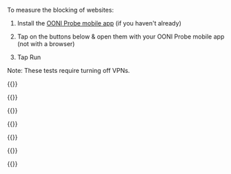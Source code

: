 To measure the blocking of websites:

1. Install the [OONI Probe mobile app](https://ooni.io/install/) (if you haven't already)

2. Tap on the buttons below & open them with your OONI Probe mobile app (not with a browser)

3. Tap Run

Note: These tests require turning off VPNs.

{{<oonibtn href="https://run.ooni.io/nettest?ta=%7B%22urls%22%3A+%5B%22https%3A%2F%2Fwww.skype.com%2F%22%2C+%22https%3A%2F%2Fwww.linkedin.com%2F%22%2C+%22https%3A%2F%2Ftwitter.com%2F%22%2C+%22https%3A%2F%2Fweb.whatsapp.com%2F%22%2C+%22https%3A%2F%2Fwww.facebook.com%2F%22%2C+%22https%3A%2F%2Fhangouts.google.com%2F%22%2C+%22https%3A%2F%2Fwww.snapchat.com%2F%22%2C+%22https%3A%2F%2Fwww.instagram.com%2F%22%2C+%22https%3A%2F%2Fwww.truecaller.com%2F%22%2C+%22https%3A%2F%2Fwww.viber.com%2F%22%2C+%22https%3A%2F%2Fline.me%2F%22%2C+%22https%3A%2F%2Fwww.tumblr.com%2F%22%2C+%22https%3A%2F%2Fwww.youtube.com%2F%22%5D%7D&tn=web_connectivity&mv=1.2.0" text="Test Social Media (13 urls)" >}}

{{<oonibtn href="https://run.ooni.io/nettest?ta=%7B%22urls%22%3A+%5B%22https%3A%2F%2Fwww.torproject.org%2F%22%2C+%22https%3A%2F%2Fpsiphon.ca%2F%22%2C+%22https%3A%2F%2Fgetlantern.org%2F%22%2C+%22https%3A%2F%2Fwww.tunnelbear.com%2F%22%2C+%22https%3A%2F%2Fwww.getoutline.org%2F%22%2C+%22http%3A%2F%2Fstealthchat.com%2F%22%2C+%22https%3A%2F%2Fwww.hotspotshield.com%2F%22%2C+%22https%3A%2F%2Fnordvpn.com%2F%22%2C+%22https%3A%2F%2Fwww.expressvpn.com%2F%22%2C+%22https%3A%2F%2Fwww.ipvanish.com%2F%22%2C+%22https%3A%2F%2Fwww.cyberghostvpn.com%2F%22%5D%7D&tn=web_connectivity&mv=1.2.0" text="Test VPNs (11 urls)" >}}

{{<oonibtn href="https://run.ooni.io/nettest?ta=%7B%22urls%22%3A+%5B%22http%3A%2F%2Fwww.seneweb.com%2F%22%2C+%22https%3A%2F%2Fsenego.com%2F%22%2C+%22https%3A%2F%2Fwww.leral.net%2F%22%2C+%22https%3A%2F%2Fwww.dakaractu.com%2F%22%2C+%22https%3A%2F%2Fwww.senenews.com%2F%22%2C+%22http%3A%2F%2Fxalimasn.com%2F%22%2C+%22https%3A%2F%2Fwww.xibar.net%2F%22%2C+%22http%3A%2F%2Fwww.rewmi.com%2F%22%2C+%22https%3A%2F%2Fwww.pressafrik.com%2F%22%2C+%22https%3A%2F%2Fwww.ndarinfo.com%2F%22%2C+%22http%3A%2F%2Fwww.planete-senegal.com%2F%22%2C+%22http%3A%2F%2Fwww.walf-groupe.com%2F%22%2C+%22https%3A%2F%2Fwww.senxibar.com%2F%22%2C+%22http%3A%2F%2Fwww.ledakarois.net%2F%22%2C+%22http%3A%2F%2Flesoleil.sn%2F%22%2C+%22https%3A%2F%2Fwww.setal.net%2F%22%2C+%22https%3A%2F%2Fwww.lequotidien.sn%2F%22%2C+%22http%3A%2F%2Fwww.sudonline.sn%2F%22%2C+%22https%3A%2F%2Fwww.koldanews.com%2F%22%2C+%22http%3A%2F%2Fwww.rts.sn%2F%22%2C+%22http%3A%2F%2Fwww.lasenegalaise.com%2F%22%2C+%22http%3A%2F%2Fsudfmsenradio.com%2F%22%2C+%22https%3A%2F%2Fwww.asfiyahi.org%2F%22%2C+%22https%3A%2F%2Fwww.au-senegal.com%2F%3Flang%3Dfr%22%2C+%22https%3A%2F%2Fwww.marodi.tv%2F%22%2C+%22http%3A%2F%2Fwww.dakarmatin.com%2F%22%2C+%22http%3A%2F%2Fnouvelhorizon.sn%2F%22%2C+%22http%3A%2F%2Fwww.nouvelhorizon-senegal.com%2F%22%2C+%22https%3A%2F%2Fallafrica.com%2Fsenegal%2F%22%2C+%22http%3A%2F%2Fwww.adakar.com%2F%22%2C+%22https%3A%2F%2Fwww.arenebi.com%2F%22%2C+%22http%3A%2F%2Fwww.devoircitoyen.fr%2F%22%2C+%22http%3A%2F%2Fhomeviewsenegal.com%2F%22%2C+%22https%3A%2F%2Fwww.igfm.sn%2F%22%2C+%22http%3A%2F%2Fwww.leuksenegal.com%2F%22%2C+%22http%3A%2F%2Fwww.sen24heures.com%2F%22%2C+%22http%3A%2F%2Fwww.seneplus.com%2F%22%2C+%22https%3A%2F%2Fnews.sen360.sn%2F%22%2C+%22http%3A%2F%2Fwww.aps.sn%2F%22%2C+%22http%3A%2F%2Fwww.enqueteplus.com%2F%22%2C+%22http%3A%2F%2Fwww.nouvelobs.com%2Ftag%2Fsenegal%22%2C+%22http%3A%2F%2Fwww.excaf.com%2Ftv.php%3Fidtv%3D1%22%2C+%22https%3A%2F%2F2stv.net%2F%22%2C+%22http%3A%2F%2Fwww.panapress.com%2F%22%2C+%22https%3A%2F%2Frsf.org%2Fen%2Fsenegal%22%2C+%22https%3A%2F%2Fwww.hrw.org%2Fafrica%2Fsenegal%22%2C+%22https%3A%2F%2Fwww.amnesty.org%2Fen%2Fcountries%2Fafrica%2Fsenegal%2F%22%2C+%22https%3A%2F%2Fwww.asutic.org%2F%22%2C+%22https%3A%2F%2Fwww.tostan.org%2Fprograms%2Fwhere-we-work%2Fsenegal%2F%22%2C+%22https%3A%2F%2Fwww.senegel.org%2F%22%2C+%22http%3A%2F%2Fwww.socialnetlink.org%2F%22%2C+%22https%3A%2F%2Fsenegad.wordpress.com%2F%22%2C+%22https%3A%2F%2Fwww.transparency.org%2Fcountry%2FSEN%22%2C+%22http%3A%2F%2Fp-a-i-sn.tripod.com%2F%22%2C+%22http%3A%2F%2Fwww.apr.sn%2F%22%2C+%22https%3A%2F%2Ffreedomhouse.org%2Freport%2Ffreedom-world%2F2018%2Fsenegal%22%2C+%22https%3A%2F%2Fwww.createaction.org%2F%22%2C+%22https%3A%2F%2Fwww.unenvironment.org%2Fexplore-topics%2Fgreen-economy%2Fwhat-we-do%2Fadvisory-services%2Fafrica-green-economy-project%2Fsenegal%22%2C+%22https%3A%2F%2Fwww.greenpeace.org%2Fafrica%2Ffr%2Ftag%2Fsenegal%2F%22%2C+%22http%3A%2F%2Flesgourmandisesdekarelle.com%2F%22%2C+%22http%3A%2F%2Fwww.makaila.fr%2F%22%2C+%22https%3A%2F%2Funfcs.org%2F%22%2C+%22https%3A%2F%2Fsenegaldaily.wordpress.com%2F%22%2C+%22https%3A%2F%2Fgams.be%2F%22%2C+%22https%3A%2F%2Fwww.thegirlgeneration.org%2Fregions%2Fsenegal%22%2C+%22https%3A%2F%2Forchidproject.org%2Fcountry%2Fsenegal%2F%22%2C+%22https%3A%2F%2Fplan-international.org%2Fsenegal%22%2C+%22https%3A%2F%2Fwww.alima-ngo.org%2Ffr%2F%22%2C+%22https%3A%2F%2Fwww.intrahealth.org%2Fcountries%2Fsenegal%22%2C+%22http%3A%2F%2Fwww.safeabortionwomensright.org%2Fcategory%2Fregion%2Fafrica%2Fsenegal%2F%22%2C+%22http%3A%2F%2Fwww.unaids.org%2Fen%2Fregionscountries%2Fcountries%2Fsenegal%22%2C+%22http%3A%2F%2Fendatiersmonde.org%2Finstit%2F%22%2C+%22http%3A%2F%2Finterculturaldimensions.org%2FHome.html%22%2C+%22http%3A%2F%2Fprometra.org%2F%22%2C+%22http%3A%2F%2Fbaabamaal.com%2F%22%2C+%22https%3A%2F%2Fwww.warime.com%2Fcallmoney%2Fchecking.zul%22%2C+%22https%3A%2F%2Fwww.jumia.sn%2F%22%2C+%22http%3A%2F%2Fwww.seneporno.com%2F%22%2C+%22https%3A%2F%2Fwww.commentcamarche.net%2F%22%2C+%22https%3A%2F%2Fwww.01net.com%2F%22%2C+%22https%3A%2F%2Fwww.canalplus-afrique.com%2F%22%2C+%22http%3A%2F%2Fwww.playvod-sn.com%2F%22%2C+%22http%3A%2F%2Fwww.wadr.org%2F%22%2C+%22http%3A%2F%2Ftekkisenegal.org%2F%22%2C+%22https%3A%2F%2Fwww.pasteflespatriotes.com%2F%22%2C+%22http%3A%2F%2Fmadicke2019.com%2F%22%2C+%22http%3A%2F%2Fissapresident.com%2F%22%2C+%22http%3A%2F%2Fidrissa-seck.com%2F%22%2C+%22https%3A%2F%2Frepubliquedesvaleurs.com%2F%22%2C+%22http%3A%2F%2Fact-senegal.com%2F%22%2C+%22https%3A%2F%2Fabdoul2019.org%2F%22%2C+%22http%3A%2F%2Fmacky-2019.com%2F%22%2C+%22http%3A%2F%2Fwww.grandparti.com%2F%22%2C+%22http%3A%2F%2Fpur2019.org%2F%22%2C+%22http%3A%2F%2Fwww.senegalboubess.sn%2F%22%2C+%22http%3A%2F%2Fwww.gueumsabopp.com%2F%22%2C+%22https%3A%2F%2Fcaravablogspot.blogspot.com%2F%22%2C+%22http%3A%2F%2Fapr.sn%2F%22%2C+%22https%3A%2F%2Fwww.guirassy.com%2F%22%2C+%22https%3A%2F%2Fs-u-d.com%2F%22%2C+%22http%3A%2F%2Fparti-rewmi.com%2F%22%2C+%22https%3A%2F%2Fwww.jengusenegal.com%2F%22%2C+%22https%3A%2F%2Fhadjibou2019.com%2F%22%2C+%22https%3A%2F%2Fpresident2019.com%2F%22%2C+%22http%3A%2F%2Fdakartimesnews.com%2F%22%2C+%22https%3A%2F%2Fsunubuzzsn.com%2F%22%2C+%22https%3A%2F%2Fwww.metrodakar.net%2F%22%2C+%22https%3A%2F%2Flimametti.com%2F%22%2C+%22https%3A%2F%2Fsunuelection.com%2F%22%2C+%22https%3A%2F%2Fthieydakar.net%2F%22%2C+%22https%3A%2F%2Fsanslimitesn.com%2F%22%2C+%22https%3A%2F%2Fgalsen221.com%2F%22%2C+%22https%3A%2F%2Femedia.sn%2F%22%2C+%22https%3A%2F%2Fsenegal-news.net%2F%22%2C+%22http%3A%2F%2Fleparcellois.com%2F%22%2C+%22https%3A%2F%2Fwww.senorama.com%2F%22%2C+%22https%3A%2F%2Fwww.vipeoples.net%2F%22%2C+%22https%3A%2F%2Fwww.sunuafrik.com%2F%22%2C+%22http%3A%2F%2Fsn2019.org%2F%22%2C+%22http%3A%2F%2Ftoutinfo.net%2F%22%2C+%22http%3A%2F%2Fletemoin.sn%2F%22%2C+%22http%3A%2F%2Finfosansfrontieres.com%2F%22%2C+%22https%3A%2F%2Fsenexalaat.com%2F%22%2C+%22https%3A%2F%2Fwww.cena.sn%2F%22%2C+%22http%3A%2F%2Flsdh.org%2F%22%2C+%22http%3A%2F%2Fraddho.com%2F%22%2C+%22http%3A%2F%2Famnesty.sn%2F%22%2C+%22http%3A%2F%2Fwww.congad.org%2F%22%2C+%22http%3A%2F%2Fwww.gradec.org%2F%22%2C+%22http%3A%2F%2Fwww.ongpacte.org%2F%22%2C+%22http%3A%2F%2Fwww.ong3d.org%2F%22%2C+%22https%3A%2F%2Fwww.samacarte.org%2F%22%2C+%22https%3A%2F%2Fsunuvote.com%2F%22%2C+%22http%3A%2F%2Fgoreeinstitut.org%2F%22%2C+%22https%3A%2F%2Fsenegalvote.org%2F%22%5D%7D&tn=web_connectivity&mv=1.2.0" text="Test Senegal (135 urls)" >}}

{{<oonibtn href="https://run.ooni.io/nettest?ta=%7B%22urls%22%3A+%5B%22http%3A%2F%2F234next.com%2F%22%2C+%22http%3A%2F%2Fdailyindependentnig.com%2F%22%2C+%22http%3A%2F%2Fe-expressnigeria.com%2F%22%2C+%22http%3A%2F%2Ffriendzdiary.com%2F%22%2C+%22http%3A%2F%2Fnewlagostimes.com%2F%22%2C+%22http%3A%2F%2Fnewsjournal.com.ng%2F%22%2C+%22http%3A%2F%2Fnewtelegraphonline.com%2F%22%2C+%22http%3A%2F%2Fnigerianobservernews.com%2F%22%2C+%22http%3A%2F%2Fpmnewsnigeria.com%2F%22%2C+%22http%3A%2F%2Fpremiumtimesng.com%2F%22%2C+%22http%3A%2F%2Fwww.blackplanet.com%2F%22%2C+%22http%3A%2F%2Fwww.blueprint.ng%2F%22%2C+%22http%3A%2F%2Fwww.businessdayonline.com%2F%22%2C+%22http%3A%2F%2Fwww.championnews.com.ng%2F%22%2C+%22http%3A%2F%2Fwww.compassnewspaper.com.ng%2F%22%2C+%22http%3A%2F%2Fwww.completesportsnigeria.com%2F%22%2C+%22http%3A%2F%2Fwww.dailytimes.ng%2F%22%2C+%22http%3A%2F%2Fwww.daylight.ng%2F%22%2C+%22http%3A%2F%2Fwww.gnaija.net%2F%22%2C+%22http%3A%2F%2Fwww.guardian.ng%2F%22%2C+%22http%3A%2F%2Fwww.hallmarknews.com%2F%22%2C+%22http%3A%2F%2Fwww.leadership.ng%2Fnga%2F%22%2C+%22http%3A%2F%2Fwww.naijaborn.com%2F%22%2C+%22http%3A%2F%2Fwww.naijapals.com%2F%22%2C+%22http%3A%2F%2Fwww.naijavideos.com%2F%22%2C+%22http%3A%2F%2Fwww.nationalmirroronline.net%2F%22%2C+%22http%3A%2F%2Fwww.nationalnetworkonline.com%2F%22%2C+%22http%3A%2F%2Fwww.newswatchdirect.com%2F%22%2C+%22http%3A%2F%2Fwww.osundefender.org%2F%22%2C+%22http%3A%2F%2Fwww.plus.friendite.com%2F%22%2C+%22http%3A%2F%2Fwww.punchng.com%2F%22%2C+%22http%3A%2F%2Fwww.skilledafricans.com%2F%22%2C+%22http%3A%2F%2Fwww.sunnewsonline.com%2F%22%2C+%22http%3A%2F%2Fwww.tell.ng%2F%22%2C+%22http%3A%2F%2Fwww.thenationonlineng.net%2F%22%2C+%22http%3A%2F%2Fwww.thetidenewsonline.com%2F%22%2C+%22http%3A%2F%2Fwww.thisdaylive.com%2F%22%2C+%22http%3A%2F%2Fwww.tribuneonlineng.com%2F%22%2C+%22http%3A%2F%2Fwww.vanguardngr.com%2F%22%2C+%22http%3A%2F%2Fwww.yarnme.com.ng%2F%22%2C+%22http%3A%2F%2Fwww.bbc.com%2Fhausa%2F%22%2C+%22http%3A%2F%2Fwww.bbchausa.com%2F%22%2C+%22http%3A%2F%2Fwww.igbofocus.co.uk%2F%22%2C+%22http%3A%2F%2Fwww.ipobgovernment.org%2F%22%2C+%22http%3A%2F%2Fwww.biafraland.com%2F%22%2C+%22http%3A%2F%2Fbiafraradio.com%2F%22%2C+%22http%3A%2F%2Fbiafranet.com%2F%22%2C+%22http%3A%2F%2Fwww.thebiafrastars.co%2F%22%2C+%22http%3A%2F%2Fwww.biafraforum.com%2F%22%2C+%22http%3A%2F%2Fwww.biafrainc.com%2F%22%2C+%22http%3A%2F%2Fwww.biafra.info%2F%22%2C+%22http%3A%2F%2Fwww.biafranigeriaworld.com%2F%22%2C+%22http%3A%2F%2Fwww.ekwenche.org%2F%22%2C+%22http%3A%2F%2Fwww.gobiafra.com%2F%22%2C+%22http%3A%2F%2Fwww.ustream.tv%2Fchannel%2Fbiafra-television%22%2C+%22http%3A%2F%2Fwww.biafrasay.com%2F%22%2C+%22http%3A%2F%2Fwww.bafmembers.com%2F%22%2C+%22http%3A%2F%2Fwww.thebiafrapost.com%2F%22%2C+%22http%3A%2F%2Fwww.naij.com%2F%22%2C+%22http%3A%2F%2Fwww.thebiafraherald.co%2F%22%2C+%22http%3A%2F%2Fwww.biafra.com%2F%22%2C+%22http%3A%2F%2Fwww.biafra.net%2F%22%2C+%22http%3A%2F%2Fwww.biafra.club%2F%22%2C+%22http%3A%2F%2Fwww.freennamdikanu.com%2F%22%2C+%22http%3A%2F%2Fwww.restoringbiafranationhood.info%2F%22%2C+%22http%3A%2F%2Fsaharareporters.com%2F%22%2C+%22https%3A%2F%2Fwww.islamicmovement.org%2F%22%2C+%22http%3A%2F%2Fimnig.org%2F%22%2C+%22https%3A%2F%2Fnostringsng.com%2F%22%2C+%22http%3A%2F%2Fnaijalez.com%2F%22%2C+%22http%3A%2F%2Fwww.bisialimifoundation.org%2F%22%2C+%22https%3A%2F%2Fig.wikipedia.org%2F%22%2C+%22https%3A%2F%2Fen.wikibooks.org%2F%22%2C+%22https%3A%2F%2Fen.wiktionary.org%2F%22%2C+%22https%3A%2F%2Fsimple.wikipedia.org%2F%22%2C+%22https%3A%2F%2Fwikimediafoundation.org%2F%22%2C+%22https%3A%2F%2Fwww.vanguardngr.com%2F%22%2C+%22http%3A%2F%2Fdailypost.ng%2F%22%2C+%22https%3A%2F%2Fpunchng.com%2F%22%2C+%22https%3A%2F%2Fwww.premiumtimesng.com%2F%22%2C+%22https%3A%2F%2Fbuzznigeria.com%2F%22%2C+%22http%3A%2F%2Fguardian.ng%2F%22%2C+%22https%3A%2F%2Fleadership.ng%2F%22%2C+%22http%3A%2F%2Fsunnewsonline.com%2F%22%2C+%22http%3A%2F%2Fwww.pmnewsnigeria.com%2F%22%2C+%22http%3A%2F%2Fwww.dailytrust.com.ng%2F%22%2C+%22https%3A%2F%2Fwww.naijanews.com%2F%22%2C+%22http%3A%2F%2Fwww.channelstv.com%2F%22%2C+%22https%3A%2F%2Fwww.nationalmirroronline.net%2F%22%2C+%22https%3A%2F%2Fwww.nairaland.com%2F%22%2C+%22https%3A%2F%2Fwww.businessdayonline.com%2F%22%2C+%22https%3A%2F%2Fnigeriaworld.com%2F%22%2C+%22http%3A%2F%2Fwww.theadvocatengr.com%2F%22%2C+%22http%3A%2F%2Fwww.nigerianobservernews.com%2F%22%2C+%22http%3A%2F%2Fnigerianpilot.com%2F%22%2C+%22http%3A%2F%2Fbusinessnews.com.ng%2F%22%2C+%22http%3A%2F%2Fwww.nationaldailyng.com%2F%22%2C+%22http%3A%2F%2Fwww.theabujainquirer.com%2F%22%2C+%22https%3A%2F%2Fwww.blueprint.ng%2F%22%2C+%22https%3A%2F%2Fnationalaccordnewspaper.com%2F%22%2C+%22https%3A%2F%2Fwww.naijaturnup.com%2F%22%2C+%22https%3A%2F%2Ftell.ng%2F%22%2C+%22http%3A%2F%2Fwww.imotrumpeta.com%2F%22%2C+%22http%3A%2F%2Fwww.networkafrica.com%2F%22%2C+%22http%3A%2F%2Fwww.nigeriannews.com%2F%22%2C+%22https%3A%2F%2Fwww.pulse.ng%2F%22%2C+%22http%3A%2F%2Finformationng.com%2F%22%2C+%22https%3A%2F%2Fwww.thecable.ng%2F%22%2C+%22https%3A%2F%2Fwww.nigerianbulletin.com%2F%22%2C+%22https%3A%2F%2Fnewsrescue.com%2F%22%2C+%22http%3A%2F%2Fwww.nigerianeye.com%2F%22%2C+%22https%3A%2F%2Fwww.onlinenigeria.com%2F%22%2C+%22https%3A%2F%2Fnaijagists.com%2F%22%2C+%22http%3A%2F%2Fwww.ladunliadinews.com%2F%22%2C+%22https%3A%2F%2Fwww.thetrentonline.com%2F%22%2C+%22https%3A%2F%2Fwww.lindaikejisblog.com%2F%22%2C+%22http%3A%2F%2Fwww.ogbongeblog.com%2F%22%2C+%22https%3A%2F%2Fwww.360nobs.com%2F%22%2C+%22https%3A%2F%2Fwww.bellanaija.com%2F%22%2C+%22https%3A%2F%2Fnotjustok.com%2F%22%2C+%22http%3A%2F%2Fomojuwa.com%2F%22%2C+%22https%3A%2F%2Fynaija.com%2F%22%2C+%22https%3A%2F%2Fmedium.com%2Ftechloy%22%2C+%22https%3A%2F%2Fwww.writersincharge.com%2Fblog%2F%22%2C+%22http%3A%2F%2Fwww.naijaloaded.com.ng%2F%22%2C+%22http%3A%2F%2Fwww.sisiyemmie.com%2F%22%2C+%22https%3A%2F%2Flailasnews.com%2F%22%2C+%22http%3A%2F%2Fwww.olufamous.com%2F%22%2C+%22http%3A%2F%2Fwww.dimmaumeh.com%2F%22%2C+%22https%3A%2F%2Fwww.jobberman.com%2Fblog%2F%22%2C+%22https%3A%2F%2Fwww.naijavibe.net%2F%22%2C+%22https%3A%2F%2Fcampusportalng.com%2F%22%2C+%22http%3A%2F%2Fkissesandhuggs.org%2F%22%2C+%22http%3A%2F%2Fwww.infashionrehab.com%2F%22%2C+%22https%3A%2F%2Fhealthsaveblog.com%2F%22%2C+%22https%3A%2F%2Fmisspetitenigeria.blogspot.com%2F%22%2C+%22http%3A%2F%2Falakija.com%2Fblog%2F%22%2C+%22https%3A%2F%2Fdarlingtonpeters.com%2F%22%2C+%22https%3A%2F%2Fgoonerdaily.com%2F%22%2C+%22https%3A%2F%2Fwww.thenigerianvoice.com%2F%22%2C+%22https%3A%2F%2Fnigerianstalk.org%2F%22%2C+%22https%3A%2F%2Fnigerianpolity.blogspot.com%2F%22%2C+%22http%3A%2F%2Fnigeriapoliticsonline.com%2F%22%2C+%22http%3A%2F%2Fwww.inecnigeria.org%2F%22%2C+%22https%3A%2F%2Fwww.ifes.org%2Fnigeria%22%2C+%22http%3A%2F%2Fatiku.org%2F%22%2C+%22https%3A%2F%2Fparadigmhq.org%2F%22%2C+%22https%3A%2F%2Faacparty.com%2F%22%2C+%22https%3A%2F%2Fkowaparty.com.ng%2F%22%2C+%22https%3A%2F%2Fwww.anrp.org.ng%2F%22%2C+%22https%3A%2F%2Falliancefornewnigeria.org%2F%22%2C+%22https%3A%2F%2Fapc.com.ng%2F%22%2C+%22http%3A%2F%2Fwww.socialistnigeria.org%2F%22%2C+%22http%3A%2F%2Fwww.jmpp.ng%2F%22%2C+%22http%3A%2F%2Flabourparty.ng%2F%22%2C+%22https%3A%2F%2Fwww.nationalinterestparty.com%2F%22%2C+%22http%3A%2F%2Fpeoplesdemocraticparty.com.ng%2F%22%2C+%22https%3A%2F%2Fyouthpartyng.com%2F%22%2C+%22http%3A%2F%2Fwww.eces.eu%2Fposts%2Feces-in-nigeria%22%2C+%22http%3A%2F%2Fwww.hurilaws.org%2F%22%2C+%22https%3A%2F%2Fwww.hrw.org%2Fworld-report%2F2018%2Fcountry-chapters%2Fnigeria%22%2C+%22https%3A%2F%2Fwww.hrw.org%2Fafrica%2Fnigeria%22%2C+%22https%3A%2F%2Fwww.amnestyusa.org%2Fcountries%2Fnigeria%2F%22%2C+%22https%3A%2F%2Fwww.nigeriarights.gov.ng%2F%22%2C+%22https%3A%2F%2Fwww.amnesty.org%2Fen%2Fcountries%2Fafrica%2Fnigeria%2Freport-nigeria%2F%22%2C+%22https%3A%2F%2Fwordpress.clarku.edu%2Fid125-womansrightsedu%2Fblog-posts%2Fwomens-rights-in-nigeria%2F%22%2C+%22https%3A%2F%2Fwww.wikigender.org%2Fwiki%2Fafrica-for-womens-rights-nigeria%2F%22%2C+%22https%3A%2F%2Fwww.genderindex.org%2Fcountry%2Fnigeria%2F%22%2C+%22https%3A%2F%2Fwww.womenforwomen.org%2Fwhat-we-do%2Fcountries%2Fnigeria%22%2C+%22https%3A%2F%2Fminorityrights.org%2Fcountry%2Fnigeria%2F%22%2C+%22http%3A%2F%2Fwww.ipob.org%2F%22%2C+%22https%3A%2F%2Fwww.bisialimifoundation.org%2F%22%2C+%22https%3A%2F%2Fwww.onescene.com%2Fprofiles%2FNG%2F%22%2C+%22http%3A%2F%2Fthe-ipf.com%2F2016%2F06%2F09%2Fhomosexuality-nigeria-young-lgbt%2F%22%2C+%22http%3A%2F%2Fwww.bisialimi.com%2F%22%2C+%22https%3A%2F%2Fwww.kehindebademosi.org%2F%22%2C+%22http%3A%2F%2Fwww.houseofrainbow.org%2F%22%2C+%22https%3A%2F%2Fqueeralliancenigeria.wordpress.com%2F%22%2C+%22https%3A%2F%2Fqueeralliancenigeria.blogspot.com%2F%22%2C+%22http%3A%2F%2Fwww.nes.org.ng%2F%22%2C+%22http%3A%2F%2Fwww.necorng.org%2F%22%2C+%22http%3A%2F%2Fwepnigeria.net%2F%22%2C+%22http%3A%2F%2Fwww.ncfnigeria.org%2F%22%2C+%22http%3A%2F%2Fledapnigeria.org%2Fprogrammes%2Fwomen-rights%2F%22%2C+%22http%3A%2F%2Fwomenconsortiumofnigeria.org%2F%22%2C+%22http%3A%2F%2Fwww.fida.org.ng%2F%22%2C+%22https%3A%2F%2Fwrapanigeria.org%2F%22%2C+%22http%3A%2F%2Fwww.nigerianorganisationofwomen.com%2F%22%2C+%22https%3A%2F%2Fnaijaplanet.com%2F%22%2C+%22https%3A%2F%2Fnigeriandating.com%2F%22%2C+%22https%3A%2F%2Fwww.nigerianchristiansingles.com%2F%22%2C+%22http%3A%2F%2Fwww.nigerian-dating.com%2F%22%2C+%22https%3A%2F%2Fwww.flirtnaija.ng%2F%22%2C+%22http%3A%2F%2Fwww.unaids.org%2Fen%2Fregionscountries%2Fcountries%2Fnigeria%22%2C+%22https%3A%2F%2Fwww.aidsmap.com%2FNigeria%2Fcat%2F1348%2F%22%2C+%22https%3A%2F%2Fwww.apin.org.ng%2F%22%2C+%22https%3A%2F%2Fwww.unicef.org%2Fnigeria%2Fhiv_aids.html%22%2C+%22http%3A%2F%2Fppfn.org%2F%22%2C+%22https%3A%2F%2Fwww.jumia.com.ng%2F%22%2C+%22http%3A%2F%2Freachnaija.com%2F%22%2C+%22https%3A%2F%2Fpunchng.com%2Fthe-nigerian-civil-war-in-pictures%2F%22%2C+%22https%3A%2F%2Fndani.tv%2F%22%2C+%22https%3A%2F%2Fwww.zeratv.com%2F%22%2C+%22https%3A%2F%2Firokotv.com%2F%22%2C+%22https%3A%2F%2Fwabiazo.com%2F%22%2C+%22http%3A%2F%2Fwww.lagosmeet.com%2F%22%2C+%22http%3A%2F%2Fwww.wizkidofficial.com%2F%22%2C+%22http%3A%2F%2Fwww.starboymusic.com%2F%22%2C+%22https%3A%2F%2Fwww.iamdavido.com%2F%22%2C+%22http%3A%2F%2Fwww.hknrecords.com%2F%22%2C+%22https%3A%2F%2Fwww.yemialadeofficial.com%2F%22%2C+%22https%3A%2F%2Fpeoplesdemocraticparty.com.ng%2F%22%2C+%22http%3A%2F%2Feie.ng%2F%22%2C+%22http%3A%2F%2Fyourbudgit.com%2F%22%2C+%22http%3A%2F%2Fwww.tracka.ng%2F%22%2C+%22http%3A%2F%2Fprocurementmonitor.org%2Fppdc%2F%22%2C+%22http%3A%2F%2Fwww.femifanikayode.org%2F%22%2C+%22http%3A%2F%2Fwww.renoomokri.org%2F%22%2C+%22https%3A%2F%2Fwww.channelstv.com%2F%22%2C+%22https%3A%2F%2Fgidifeed.com%2F%22%2C+%22http%3A%2F%2Fwww.bringbackourgirls.ng%2F%22%2C+%22http%3A%2F%2Fsituationroom.placng.org%2F%22%2C+%22http%3A%2F%2Fradiobiafra.co%2F%22%2C+%22http%3A%2F%2Fwww.biafratv.co%2F%22%2C+%22http%3A%2F%2Fbiafranigeriaworld.com%2F%22%2C+%22http%3A%2F%2Fwww.waado.org%2F%22%2C+%22http%3A%2F%2Fwww.nigerdeltaavengers.org%2F%22%2C+%22http%3A%2F%2Fwww.easternsun.tk%2F%22%2C+%22https%3A%2F%2Fwww.lnctoday.com%2F%22%2C+%22https%3A%2F%2Fwww.actionallianceng.org%2F%22%2C+%22https%3A%2F%2Fsowore2019.org%2F%22%2C+%22http%3A%2F%2Fabp.org.ng%2F%22%2C+%22https%3A%2F%2Fnationinprogress.org%2F%22%2C+%22http%3A%2F%2Fadcparty.org.ng%2F%22%2C+%22https%3A%2F%2Fwww.adp.ng%2F%22%2C+%22https%3A%2F%2Fagap.org.ng%2F%22%2C+%22https%3A%2F%2Fapdang.org%2F%22%2C+%22http%3A%2F%2Fwww.nlcng.org%2F%22%2C+%22http%3A%2F%2Fwww.nigerianbar.org.ng%2F%22%2C+%22http%3A%2F%2Ftundebakare.com%2F%22%2C+%22http%3A%2F%2Fwww.femiaribisala.com%2F%22%2C+%22https%3A%2F%2Fwww.icirnigeria.org%2F%22%2C+%22http%3A%2F%2Fatiku.org%2Faa%2F%22%2C+%22http%3A%2F%2Fwww.atikuabubakar2019.org%2F%22%2C+%22https%3A%2F%2Fnew.iamatikulated.com%2F%22%2C+%22http%3A%2F%2Fwww.reubenabati.com.ng%2F%22%2C+%22http%3A%2F%2Fwww.abubakarbukolasaraki.com%2F%22%2C+%22http%3A%2F%2Fdpc.com.ng%2F%22%2C+%22https%3A%2F%2Fgdpn.com.ng%2Findex%22%2C+%22https%3A%2F%2Fnortheaststaronline.com%2F%22%2C+%22http%3A%2F%2Fthepolitico.com.ng%2F%22%2C+%22http%3A%2F%2Flegacypartyofnigeria.blogspot.com%2F%22%2C+%22http%3A%2F%2Fmdp.org.ng%2F%22%2C+%22http%3A%2F%2Fnationalactioncouncil.ng%2F%22%2C+%22https%3A%2F%2Ffeladurotoye.net%2F%22%2C+%22https%3A%2F%2Fkingsleycmoghalu.com%2F%22%2C+%22http%3A%2F%2Fwww.ncp.org.ng%2F%22%2C+%22http%3A%2F%2Fwww.npm.com.ng%2F%22%2C+%22https%3A%2F%2Fwww.nrm.org.ng%2F%22%2C+%22http%3A%2F%2Fprovidencepeoplescongress.org%2F%22%2C+%22http%3A%2F%2Fwww.ngrwailers.com%2F%22%2C+%22http%3A%2F%2Fwww.wailersng.com%2F%22%2C+%22http%3A%2F%2Fwww.rebuildnigeriaparty.org%2F%22%2C+%22https%3A%2F%2Frestorationparty.org.ng%2F%22%2C+%22http%3A%2F%2Fwww.pppnigeria.org%2F%22%2C+%22https%3A%2F%2Fprp.com.ng%2F%22%2C+%22http%3A%2F%2Fpeoplestrust.ng%2F%22%2C+%22https%3A%2F%2Felection.org.ng%2F%22%2C+%22https%3A%2F%2Fwww.mercycorps.org%2Fcountries%2Fnigeria%22%2C+%22http%3A%2F%2Fwww.nnngo.org%2F%22%2C+%22https%3A%2F%2Fwww.tydanjumafoundation.org%2F%22%2C+%22http%3A%2F%2Fccgnigeria.org%2F%22%2C+%22http%3A%2F%2Fwww.cddwestafrica.org%2F%22%2C+%22https%3A%2F%2Fwww.legit.ng%2F%22%2C+%22https%3A%2F%2Fhausa.legit.ng%2F%22%2C+%22http%3A%2F%2Fwww.eserc.org%2F%22%2C+%22https%3A%2F%2Ffatefoundation.org%2F%22%2C+%22https%3A%2F%2Fwww.kind.org%2F%22%2C+%22https%3A%2F%2Fwww.ndpifoundation.org%2F%22%2C+%22https%3A%2F%2Fpindfoundation.org%2F%22%2C+%22http%3A%2F%2Fwww.tiwalola.org%2F%22%2C+%22http%3A%2F%2Fwww.yorubafoundation.org.uk%2F%22%2C+%22http%3A%2F%2Fohanezendigboenugu.org%2F%22%2C+%22http%3A%2F%2Fobindigbo.com.ng%2F%22%2C+%22https%3A%2F%2Fwww.salvationarmy.org%2Fihq%2Fnigeria%22%2C+%22https%3A%2F%2Fwww.elevatenews.com%2F%22%2C+%22http%3A%2F%2Fwww.nigerianmonitor.com%2F%22%2C+%22https%3A%2F%2Fwww.tribuneonlineng.com%2F%22%2C+%22http%3A%2F%2Fporscheclassy.com%2F%22%2C+%22http%3A%2F%2Fwww.aitonline.tv%2F%22%2C+%22http%3A%2F%2Fwww.galaxytvonline.com%2F%22%2C+%22http%3A%2F%2Fsilverbirdtv.com%2F%22%2C+%22https%3A%2F%2Fprnigeria.com%2F%22%2C+%22https%3A%2F%2Fwww.concisenews.global%2F%22%2C+%22https%3A%2F%2Fnigerianpilot.com%2F%22%2C+%22https%3A%2F%2Fwww.today.ng%2F%22%2C+%22http%3A%2F%2Fwww.informationng.com%2F%22%2C+%22https%3A%2F%2Fthewillnigeria.com%2Fnews%2F%22%2C+%22https%3A%2F%2Fodili.net%2F%22%2C+%22https%3A%2F%2F1push.ng%2F%22%2C+%22http%3A%2F%2Fpointblanknews.com%2Fpbn%2F%22%2C+%22https%3A%2F%2Fbounce.ng%2F%22%2C+%22https%3A%2F%2Fwww.247nigerianewsupdate.co%2F%22%2C+%22http%3A%2F%2Fwww.cnsng.org%2F%22%2C+%22https%3A%2F%2Fnewsflash.ng%2F%22%2C+%22https%3A%2F%2Fpersecondnews.com%2F%22%2C+%22https%3A%2F%2Fnigeriannet.com%2F%22%2C+%22http%3A%2F%2Fnaija247news.com%2F%22%2C+%22https%3A%2F%2Fwww.newsheadlines.com.ng%2F%22%2C+%22https%3A%2F%2Fwww.codewit.com%2F%22%2C+%22http%3A%2F%2Fdesertherald.com%2F%22%2C+%22https%3A%2F%2Fereporternews.com%2F%22%2C+%22http%3A%2F%2Ffreshangleng.com%2F%22%2C+%22https%3A%2F%2Fionigeria.com%2F%22%2C+%22https%3A%2F%2Felombah.com%2F%22%5D%7D&tn=web_connectivity&mv=1.2.0" text="Test Nigeria (315 urls)" >}}


{{<oonibtn href="https://run.ooni.io/nettest?ta=%7B%22urls%22%3A+%5B%22http%3A%2F%2Fwww.tremendanota.com%2F%22%2C+%22http%3A%2F%2Fcubadecide.org%2F%22%2C+%22https%3A%2F%2Fcubadecide.org%2F%22%2C+%22https%3A%2F%2Fwww.tremendanota.com%2F%22%2C+%22http%3A%2F%2Fwww.diariodecuba.com%2F%22%2C+%22https%3A%2F%2Fwww.revistaelestornudo.com%2F%22%2C+%22http%3A%2F%2Fwww.revistaelestornudo.com%2F%22%2C+%22http%3A%2F%2Fwww.cibercuba.com%2F%22%2C+%22https%3A%2F%2Fwww.cibercuba.com%2F%22%2C+%22http%3A%2F%2Fwww.cibercuba.com%2F%22%2C+%22https%3A%2F%2Fwww.immigratemanitoba.com%2F%22%2C+%22http%3A%2F%2Fwww.therealcuba.com%2F%22%2C+%22https%3A%2F%2Fwww.therealcuba.com%2F%22%2C+%22http%3A%2F%2Fconexioncubana.net%2F%22%2C+%22http%3A%2F%2Fcafefuerte.com%2F%22%2C+%22https%3A%2F%2Fcafefuerte.com%2F%22%2C+%22http%3A%2F%2Fcubanology.com%2F%22%2C+%22http%3A%2F%2Fen.cubadebate.cu%2F%22%2C+%22http%3A%2F%2Fcubanosinfronteras.blogspot.com%2F%22%2C+%22http%3A%2F%2Fmiscelaneasdecuba.net%2F%22%2C+%22http%3A%2F%2Fnetforcuba.org%2F%22%2C+%22http%3A%2F%2Fpscuba.org%2F%22%2C+%22http%3A%2F%2Fmartinoticias.com%2F%22%2C+%22http%3A%2F%2Ftherealcuba.com%2F%22%2C+%22http%3A%2F%2Fooni.io%2F%22%2C+%22https%3A%2F%2Fooni.io%2F%22%2C+%22https%3A%2F%2Fooni.torproject.org%2F%22%2C+%22http%3A%2F%2Fooni.torproject.org%2F%22%2C+%22http%3A%2F%2Fwww.agendacuba.org%2F%22%2C+%22http%3A%2F%2Fwww.alpha66.org%2F%22%2C+%22http%3A%2F%2Fwww.alternativabolivariana.org%2F%22%2C+%22http%3A%2F%2Fwww.14ymedio.com%2F%22%2C+%22http%3A%2F%2Fwww.asambleasociedadcivilcuba.info%2F%22%2C+%22https%3A%2F%2Fwww.14ymedio.com%2F%22%2C+%22http%3A%2F%2Fwww.cartadecuba.org%2F%22%2C+%22http%3A%2F%2Fwww.baracuteycubano.blogspot.com%2F%22%2C+%22http%3A%2F%2Fwww.conocereisdeverdad.org%2F%22%2C+%22http%3A%2F%2Fwww.cubacenter.org%2F%22%2C+%22http%3A%2F%2Fwww.cubademocraciayvida.org%2F%22%2C+%22http%3A%2F%2Fwww.cubaencuentro.com%2F%22%2C+%22http%3A%2F%2Fwww.cubaeuropa.com%2F%22%2C+%22http%3A%2F%2Fwww.cubafreepress.org%2F%22%2C+%22http%3A%2F%2Fwww.cubalibredigital.com%2F%22%2C+%22http%3A%2F%2Fwww.cubamatinal.com%2F%22%2C+%22http%3A%2F%2Fwww.cubaliberal.org%2F%22%2C+%22http%3A%2F%2Fwww.cubanuestra.nu%2F%22%2C+%22http%3A%2F%2Fwww.cubanet.org%2F%22%2C+%22https%3A%2F%2Fwww.cubanet.org%2F%22%2C+%22http%3A%2F%2Fwww.damasdeblanco.com%2F%22%2C+%22http%3A%2F%2Fwww.desdecuba.com%2Fdimas%2F%22%2C+%22http%3A%2F%2Fwww.desdecuba.com%2Fsin_evasion%2F%22%2C+%22http%3A%2F%2Fwww.directorio.org%2F%22%2C+%22http%3A%2F%2Fwww.desdelahabana.net%2F%22%2C+%22http%3A%2F%2Fwww.hermanos.org%2F%22%2C+%22http%3A%2F%2Fwww.hispanocubana.org%2F%22%2C+%22http%3A%2F%2Fwww.lacasaazulcubana.blogspot.com%2F%22%2C+%22http%3A%2F%2Fwww.lanuevacuba.com%2F%22%2C+%22http%3A%2F%2Fwww.netforcuba.org%2F%22%2C+%22http%3A%2F%2Fwww.nuevoaccion.com%2F%22%2C+%22http%3A%2F%2Fwww.nationsencyclopedia.com%2FAmericas%2FCuba-ENVIRONMENT.html%22%2C+%22http%3A%2F%2Fwww.payolibre.com%2F%22%2C+%22http%3A%2F%2Fwww.solidaridadconcuba.com%2F%22%5D%7D&tn=web_connectivity&mv=1.2.0" text="Test Cuba (62 urls)" >}}

{{<oonibtn href="https://run.ooni.io/nettest?ta=%7B%22urls%22%3A+%5B%22https%3A%2F%2Fwww.tremendanota.com%2F%22%2C+%22http%3A%2F%2Fwww.diariodecuba.com%2F%22%2C+%22https%3A%2F%2Fwww.cibercuba.com%2F%22%2C+%22http%3A%2F%2Flaredcubana.blogspot.com%2F%22%2C+%22https%3A%2F%2Fwww.revistaelestornudo.com%2F%22%2C+%22https%3A%2F%2Fwww.amnestyusa.org%2F%22%2C+%22https%3A%2F%2Fwww.immigratemanitoba.com%2F%22%2C+%22http%3A%2F%2Fwww.diariodecuba.co%2F%22%2C+%22http%3A%2F%2Fwww.siju.com%2F%22%2C+%22https%3A%2F%2Fproyectoinventario.org%2F%22%2C+%22https%3A%2F%2Fooni.io%2F%22%2C+%22https%3A%2F%2Fooni.torproject.org%2F%22%2C+%22http%3A%2F%2Fwww.tremendanota.com%2F%22%2C+%22http%3A%2F%2Fwww.therealcuba.com%2F%22%2C+%22https%3A%2F%2Fwww.transparency.org%2Fcountry%2FCUB%22%2C+%22http%3A%2F%2Fwww.workers.org%2F2016%2F12%2F15%2Fcubas-fundamental-human-rights%2F%22%2C+%22http%3A%2F%2Fconvivenciacuba.es%2Fintramuros%2F%22%2C+%22http%3A%2F%2Fcriolloliberal.blogspot.com%2F%22%2C+%22https%3A%2F%2Fwww.un.org%2Fapps%2Fnews%2Fstory.asp%3FNewsID%3D56601%22%2C+%22http%3A%2F%2Fwww.bbc.com%2Fmundo%2F%22%2C+%22http%3A%2F%2Fwww.bbcmundo.com%2F%22%2C+%22http%3A%2F%2Fccdhrn.org%2F%22%2C+%22http%3A%2F%2Fwwwcirobianchi.blogia.com%2F%22%2C+%22http%3A%2F%2Fwww.revolico.com%2F%22%2C+%22http%3A%2F%2Fvictimsofcommunism.org%2F%22%2C+%22http%3A%2F%2Fblog.victimsofcommunism.org%2F%22%2C+%22http%3A%2F%2Fabajofidel.blogspot.com%2F%22%2C+%22http%3A%2F%2Fabiculiberal.blogspot.com%2F%22%2C+%22http%3A%2F%2Falbertomuller.net%2F%22%2C+%22http%3A%2F%2Falgodar.blogspot.com%2F%22%2C+%22http%3A%2F%2Famanecerdecuba.blogspot.com%2F%22%2C+%22http%3A%2F%2Farchivodeconnie.annaillustration.com%2F%22%2C+%22http%3A%2F%2Farique.50webs.com%2F%22%2C+%22http%3A%2F%2Farmandotejuca.blogspot.com%2F%22%2C+%22http%3A%2F%2Farrozconpunk.blogspot.com%2F%22%2C+%22http%3A%2F%2Fblogdearique.blogspot.com%2F%22%2C+%22http%3A%2F%2Fblogforcuba.typepad.com%2F%22%2C+%22http%3A%2F%2Fblogforcuba.typepad.com%2Fmy_weblog%2F%22%2C+%22http%3A%2F%2Fbloggeras.wordpress.com%2F%22%2C+%22http%3A%2F%2Fbloggersforcubanliberty.blogspot.com%2F%22%2C+%22http%3A%2F%2Fblogssobrecuba.blogspot.com%2F%22%2C+%22http%3A%2F%2Fbuenavistavcuba.blogcindario.com%2F%22%2C+%22http%3A%2F%2Fcandidatesoncuba.blogspot.com%2F%22%2C+%22http%3A%2F%2Fcastrianism.blogspot.com%2F%22%2C+%22http%3A%2F%2Fcoalitionofcubanamericanwomen.blogspot.com%2F%22%2C+%22http%3A%2F%2Fconexioncubana.net%2F%22%2C+%22http%3A%2F%2Fcontigo-en-la-distancia.blogspot.com%2F%22%2C+%22http%3A%2F%2Fcontraelsida.blogspot.com%2F%22%2C+%22http%3A%2F%2Fcuba.blogspot.com%2F%22%2C+%22http%3A%2F%2Fcuba.campusvirtualsp.org%2F%22%2C+%22http%3A%2F%2Fcuba21.blogspot.com%2F%22%2C+%22http%3A%2F%2Fcubaalamano.net%2F%22%2C+%22http%3A%2F%2Fcubaarchive.org%2F%22%2C+%22http%3A%2F%2Fcubabit.blogspot.com%2F%22%2C+%22http%3A%2F%2Fcubacatolica.blogcindario.com%2F%22%2C+%22http%3A%2F%2Fcubacatolica.blogspot.com%2F%22%2C+%22http%3A%2F%2Fcubacontraelsida.blogspot.com%2F%22%2C+%22http%3A%2F%2Fcubadata.blogspot.com%2F%22%2C+%22http%3A%2F%2Fcubadice.blogspot.com%2F%22%2C+%22https%3A%2F%2Fcubafakenews.blogspot.com%2F%22%2C+%22http%3A%2F%2Fcubahumor.blogspot.com%2F%22%2C+%22http%3A%2F%2Fcubaindependiente.blogspot.com%2F%22%2C+%22http%3A%2F%2Fcubalpairo.blogspot.com%2F%22%2C+%22http%3A%2F%2Fcubanazos.com%2F%22%2C+%22http%3A%2F%2Fcubanology.com%2F%22%2C+%22http%3A%2F%2Fcubanosinfronteras.blogspot.com%2F%22%2C+%22http%3A%2F%2Fcubaparaisoperdido.blogspot.com%2F%22%2C+%22http%3A%2F%2Fcubarepresion.blogspot.com%2F%22%2C+%22http%3A%2F%2Fcubasincadenas.invisionzone.com%2F%22%2C+%22http%3A%2F%2Fcubatradition.com%2F%22%2C+%22http%3A%2F%2Fcubawatcher.blogspot.com%2F%22%2C+%22http%3A%2F%2Feforyatocha.blogspot.com%2F%22%2C+%22https%3A%2F%2Felauditorioimbecil.blogspot.com%2F%22%2C+%22http%3A%2F%2Felauditorioimbecil.blogspot.com%2F%22%2C+%22http%3A%2F%2Felcubanocafe.blogspot.com%2F%22%2C+%22http%3A%2F%2Felpequenohermano.wordpress.com%2F%22%2C+%22http%3A%2F%2Fen.cubadebate.cu%2F%22%2C+%22http%3A%2F%2Fenrisco.blogspot.com%2F%22%2C+%22http%3A%2F%2Fes.catholic.net%2F%22%2C+%22http%3A%2F%2Fespaciodeelaine.wordpress.com%2F%22%2C+%22http%3A%2F%2Festanciacubana.net%2F%22%2C+%22http%3A%2F%2Feufratesdelvalle.blogspot.com%2F%22%2C+%22http%3A%2F%2Ffhrcuba.org%2F%22%2C+%22https%3A%2F%2Ffreedomhouse.org%2Fcountry%2Fcuba%22%2C+%22https%3A%2F%2Ffreedomhouse.org%2Freport%2Ffreedom-world%2F2017%2Fcuba%22%2C+%22http%3A%2F%2Fgeneracionasere.blogspot.com%2F%22%2C+%22https%3A%2F%2Fgeneracionyen.wordpress.com%2F%22%2C+%22http%3A%2F%2Fhavanajournal.com%2F%22%2C+%22http%3A%2F%2Fhavanajournal.com%2Fculture%2Fentry%2Fair-and-water-pollution-in-cuba%2F%22%2C+%22https%3A%2F%2Fhavanascity.blogspot.com%2F%22%2C+%22http%3A%2F%2Fhispanicmuslims.com%2F%22%2C+%22http%3A%2F%2Fimaginados.blogia.com%2F%22%2C+%22http%3A%2F%2Findigenista.org%2F%22%2C+%22http%3A%2F%2Fisis-lareinadelanoche.blogspot.com%2F%22%2C+%22http%3A%2F%2Fisla12pm.blogspot.com%2F%22%2C+%22http%3A%2F%2Fislamia.nireblog.com%2F%22%2C+%22http%3A%2F%2Fisvancano.blogspot.com%2F%22%2C+%22http%3A%2F%2Fjewishcuba.org%2F%22%2C+%22http%3A%2F%2Fjewishcuba.org%2Fhatikva%2Fcomunidad.html%22%2C+%22http%3A%2F%2Fjorgealbertoaguiar.blogspot.com%2F%22%2C+%22http%3A%2F%2Fjorgealbertoaguiardiaz.blogspot.com%2F%22%2C+%22http%3A%2F%2Fjurisconsultocuba.wordpress.com%2F%22%2C+%22http%3A%2F%2Fkillkasstro.blogspot.com%2F%22%2C+%22http%3A%2F%2Fkubacolonia.blogspot.com%2F%22%2C+%22http%3A%2F%2Fla-hostilidad-y-agresiones.blogspot.com%2F%22%2C+%22http%3A%2F%2Flacontrarevolucion.blogspot.com%2F%22%2C+%22http%3A%2F%2Flamalaletra.wordpress.com%2F%22%2C+%22http%3A%2F%2Flavozdelmorro.wordpress.com%2F%22%2C+%22https%3A%2F%2Flavozdelmorroen.wordpress.com%2F%22%2C+%22https%3A%2F%2Fleyesdelaritzaen.wordpress.com%2F%22%2C+%22http%3A%2F%2Fliberpress.blogspot.com%2F%22%2C+%22http%3A%2F%2Floshijosquenadiequiso.blogspot.com%2F%22%2C+%22http%3A%2F%2Fmarthabeatrizinfo.blogspot.com%2F%22%2C+%22http%3A%2F%2Fmartinoticias.com%2F%22%2C+%22http%3A%2F%2Fmedicinacubana.blogspot.com%2F%22%2C+%22http%3A%2F%2Fmirandoacuba.blogspot.com%2F%22%2C+%22http%3A%2F%2Fmiscelaneasdecuba.net%2F%22%2C+%22http%3A%2F%2Fmusicapoetayloca.blogspot.com%2F%22%2C+%22http%3A%2F%2Fmuycubana.blogspot.com%2F%22%2C+%22http%3A%2F%2Fnegracubana.nireblog.com%2F%22%2C+%22http%3A%2F%2Fnetforcuba.org%2F%22%2C+%22http%3A%2F%2Foctavocerco.blogspot.com%2F%22%2C+%22https%3A%2F%2Foctavocercoen.blogspot.com%2F%22%2C+%22http%3A%2F%2Forlandoluispardolazo.blogspot.com%2F%22%2C+%22http%3A%2F%2Fpaladeoindeleite.blogspot.com%2F%22%2C+%22http%3A%2F%2Fpenultimosdias.com%2F%22%2C+%22http%3A%2F%2Fpinceladasdecuba.blogspot.com%2F%22%2C+%22http%3A%2F%2Fporcuba.blogspot.com%2F%22%2C+%22http%3A%2F%2Fporcubaparacuba.blogspot.com%2F%22%2C+%22http%3A%2F%2Fporelojodelaaguja.wordpress.com%2F%22%2C+%22http%3A%2F%2Fpscuba.org%2F%22%2C+%22http%3A%2F%2Fpuntocubano.wordpress.com%2F%22%2C+%22http%3A%2F%2Fqbalibre.blogspot.com%2F%22%2C+%22http%3A%2F%2Fqueridobob.blogspot.com%2F%22%2C+%22http%3A%2F%2Freconciliacioncubana.wordpress.com%2F%22%2C+%22https%3A%2F%2Freevolucion90.wordpress.com%2F%22%2C+%22http%3A%2F%2Freligionrevolucion.blogspot.com%2F%22%2C+%22https%3A%2F%2Frevista.drclas.harvard.edu%2Fbook%2Fcubas-environmental-strategy%22%2C+%22http%3A%2F%2Frevista33y1tercio.blogspot.com%2F%22%2C+%22http%3A%2F%2Frevistadesliz.blogspot.com%2F%22%2C+%22https%3A%2F%2Frsf.org%2Fen%2Fcuba%22%2C+%22https%3A%2F%2Frsf.org%2Fen%2Fpredator%2Fraul-castro-0%22%2C+%22http%3A%2F%2Fsaguamuerta.blogspot.com%2F%22%2C+%22http%3A%2F%2Fsecretoscuba.cultureforum.net%2F%22%2C+%22http%3A%2F%2Ftaniaquintero.blogspot.com%2F%22%2C+%22http%3A%2F%2Ftherealcuba.com%2F%22%2C+%22http%3A%2F%2Ftlc-no.blogspot.com%2F%22%2C+%22http%3A%2F%2Ftlc.ticoblogger.com%2F%22%2C+%22http%3A%2F%2Fvenezuela-centro.axxs.org%2F%22%2C+%22http%3A%2F%2Fviacampesina.org%2F%22%2C+%22http%3A%2F%2Fvocescubanas.com%2Fboringhomeutopics%2F%22%2C+%22http%3A%2F%2Fvocescubanas.com%2Fvoztraslasrejas%2F%22%2C+%22http%3A%2F%2Fwebcutc.org%2F%22%2C+%22http%3A%2F%2Fwww.14ymedio.com%2F%22%2C+%22https%3A%2F%2Fwww.14ymedio.com%2F%22%2C+%22http%3A%2F%2Fwww.acnu.org.cu%2F%22%2C+%22http%3A%2F%2Fwww.adathcuba.com%2F%22%2C+%22http%3A%2F%2Fwww.adelante.cu%2F%22%2C+%22http%3A%2F%2Fwww.agendacuba.org%2F%22%2C+%22http%3A%2F%2Fwww.ahora.cu%2F%22%2C+%22http%3A%2F%2Fwww.albertodelacruz.com%2F%22%2C+%22http%3A%2F%2Fwww.alejandroaguilar.com%2F%22%2C+%22http%3A%2F%2Fwww.alpha66.org%2F%22%2C+%22http%3A%2F%2Fwww.alternativabolivariana.org%2F%22%2C+%22http%3A%2F%2Fwww.ama.cu%2F%22%2C+%22https%3A%2F%2Fwww.amnesty.org%2Fen%2Fcountries%2Famericas%2Fcuba%2Freport-cuba%2F%22%2C+%22http%3A%2F%2Fwww.amnistiainternacional.org%2F%22%2C+%22http%3A%2F%2Fwww.antiterroristas.cu%2F%22%2C+%22http%3A%2F%2Fwww.archivocubano.org%2F%22%2C+%22http%3A%2F%2Fwww.asambleasociedadcivilcuba.info%2F%22%2C+%22http%3A%2F%2Fwww.atrec.info%2F%22%2C+%22http%3A%2F%2Fwww.autonomiauniversitaria.org%2F%22%2C+%22http%3A%2F%2Fwww.autoresdecuba.blogspot.com%2F%22%2C+%22http%3A%2F%2Fwww.babalublog.com%2F%22%2C+%22http%3A%2F%2Fwww.baracuteycubano.blogspot.com%2F%22%2C+%22http%3A%2F%2Fwww.bilaterals.org%2F%22%2C+%22http%3A%2F%2Fwww.biodiversidadla.org%2F%22%2C+%22http%3A%2F%2Fwww.bvscuba.sld.cu%2F%22%2C+%22http%3A%2F%2Fwww.cambiodebatecuba.com%2F%22%2C+%22http%3A%2F%2Fwww.capadeozono.cu%2F%22%2C+%22http%3A%2F%2Fwww.cartadecuba.org%2F%22%2C+%22http%3A%2F%2Fwww.castrodeathwatch.com%2F%22%2C+%22http%3A%2F%2Fwww.cbcor.com%2F%22%2C+%22http%3A%2F%2Fwww.cbcor.org%2F%22%2C+%22http%3A%2F%2Fwww.cedema.org%2F%22%2C+%22http%3A%2F%2Fwww.cedema.org%2Findex.php%3Fver%3Dmostrar%26pais%3D22%26nombrepais%3DCuba%22%2C+%22http%3A%2F%2Fwww.cenesex.sld.cu%2F%22%2C+%22http%3A%2F%2Fwww.chcuba.org%2F%22%2C+%22http%3A%2F%2Fwww.chcuba.org%2Finicio.htm%22%2C+%22https%3A%2F%2Fwww.civilrightsdefenders.org%2Fcountry-reports%2Fhuman-rights-in-cuba%2F%22%2C+%22http%3A%2F%2Fwww.coha.org%2Fcubas-tourism-the-embargo-and-the-environment%2F%22%2C+%22http%3A%2F%2Fwww.comunicadoresindigenas.org%2F%22%2C+%22http%3A%2F%2Fwww.conocereisdeverdad.org%2F%22%2C+%22http%3A%2F%2Fwww.consensocubano.org%2F%22%2C+%22http%3A%2F%2Fwww.contactocuba.com%2F%22%2C+%22http%3A%2F%2Fwww.convivenciacuba.es%2F%22%2C+%22http%3A%2F%2Fwww.corriente.org%2F%22%2C+%22http%3A%2F%2Fwww.cosodecu.org%2F%22%2C+%22http%3A%2F%2Fwww.creatividadfeminista.org%2F%22%2C+%22http%3A%2F%2Fwww.criptored.upm.es%2F%22%2C+%22http%3A%2F%2Fwww.cuba-futuro.org%2F%22%2C+%22http%3A%2F%2Fwww.cuba.anglican.org%2F%22%2C+%22http%3A%2F%2Fwww.cubaaidsproject.com%2F%22%2C+%22http%3A%2F%2Fwww.cubacenter.org%2F%22%2C+%22http%3A%2F%2Fwww.cubademocraciayvida.org%2F%22%2C+%22http%3A%2F%2Fwww.cubaencuentro.com%2F%22%2C+%22https%3A%2F%2Fwww.cubaencuentro.com%2F%22%2C+%22http%3A%2F%2Fwww.cubaencuentro.com%2Fes%2Fblogs%2Fefory-atocha%22%2C+%22http%3A%2F%2Fwww.cubaeuropa.com%2F%22%2C+%22http%3A%2F%2Fwww.cubafreepress.org%2F%22%2C+%22http%3A%2F%2Fwww.cubaheadlines.com%2F%22%2C+%22http%3A%2F%2Fwww.cubaliberal.org%2F%22%2C+%22http%3A%2F%2Fwww.cubalibredigital.com%2F%22%2C+%22http%3A%2F%2Fwww.cubaliteraria.cu%2F%22%2C+%22http%3A%2F%2Fwww.cubamatinal.com%2F%22%2C+%22http%3A%2F%2Fwww.cubamemorial.net%2F%22%2C+%22http%3A%2F%2Fwww.cubaminrex.cu%2F%22%2C+%22http%3A%2F%2Fwww.cubaminrex.cu%2FCDH%2F61cdh%2FCDH_61_Index.htm%22%2C+%22http%3A%2F%2Fwww.cuban-exile.com%2F%22%2C+%22http%3A%2F%2Fwww.cubanalisis.com%2F%22%2C+%22http%3A%2F%2Fwww.cubanamericanpundits.blogspot.com%2F%22%2C+%22http%3A%2F%2Fwww.cubanet.org%2F%22%2C+%22https%3A%2F%2Fwww.cubanet.org%2F%22%2C+%22http%3A%2F%2Fwww.cubanews.acn.cu%2F%22%2C+%22http%3A%2F%2Fwww.cubanuestra.nu%2F%22%2C+%22http%3A%2F%2Fwww.cubaperiodistas.cu%2F%22%2C+%22http%3A%2F%2Fwww.cubasindical.org%2F%22%2C+%22http%3A%2F%2Fwww.cubasocialista.cu%2F%22%2C+%22http%3A%2F%2Fwww.cubasolar.cu%2F%22%2C+%22http%3A%2F%2Fwww.cubasolidarity.com%2F%22%2C+%22https%3A%2F%2Fwww.cubastandard.com%2F%22%2C+%22http%3A%2F%2Fwww.cubavsbloqueo.cu%2F%22%2C+%22http%3A%2F%2Fwww.cubavsterrorismo.cu%2F%22%2C+%22http%3A%2F%2Fwww.cubaweb.cu%2F%22%2C+%22http%3A%2F%2Fwww.damasdeblanco.com%2F%22%2C+%22http%3A%2F%2Fwww.defensahumanidad.cu%2F%22%2C+%22http%3A%2F%2Fwww.defiendetufe.org%2F%22%2C+%22http%3A%2F%2Fwww.derechos.org%2Fnizkor%2Fcuba%2F%22%2C+%22http%3A%2F%2Fwww.desdecuba.com%2Fdimas%2F%22%2C+%22http%3A%2F%2Fwww.desdecuba.com%2Fsin_evasion%2F%22%2C+%22http%3A%2F%2Fwww.desdelahabana.net%2F%22%2C+%22http%3A%2F%2Fwww.directorio.org%2F%22%2C+%22http%3A%2F%2Fwww.disarm.org%2F%22%2C+%22http%3A%2F%2Fwww.disforiadegenero.org%2F%22%2C+%22http%3A%2F%2Fwww.echocuba.org%2F%22%2C+%22http%3A%2F%2Fwww.ecoportal.net%2F%22%2C+%22http%3A%2F%2Fwww.ecosis.cu%2F%22%2C+%22http%3A%2F%2Fwww.eleconomista.cubaweb.cu%2F%22%2C+%22http%3A%2F%2Fwww.emanaciones.com%2F%22%2C+%22http%3A%2F%2Fwww.embarazada.com%2F%22%2C+%22http%3A%2F%2Fwww.embarazada.com%2Fdefault.asp%3FEmbCountry%3DVenezuela%22%2C+%22http%3A%2F%2Fwww.emilioichikawa.blogspot.com%2F%22%2C+%22http%3A%2F%2Fwww.escambray.cu%2F%22%2C+%22http%3A%2F%2Fwww.espaciosdigital.com%2F%22%2C+%22http%3A%2F%2Fwww.eyeoncuba.org%2F%22%2C+%22http%3A%2F%2Fwww.feminicidio.cl%2F%22%2C+%22http%3A%2F%2Fwww.fhrcuba.org%2F%22%2C+%22http%3A%2F%2Fwww.fidelcastrohamuerto.com%2F%22%2C+%22http%3A%2F%2Fwww.fiu.edu%2F%22%2C+%22http%3A%2F%2Fwww.fiu.edu%2F%7Efcf%2Findex.html%22%2C+%22http%3A%2F%2Fwww.fondoindigena.org%2F%22%2C+%22http%3A%2F%2Fwww.fotoscubahoy.blogspot.com%2F%22%2C+%22http%3A%2F%2Fwww.free-biscet.org%2F%22%2C+%22http%3A%2F%2Fwww.geocities.com%2FHeartland%2FValley%2F7290%2F1IBsantiago.html%22%2C+%22http%3A%2F%2Fwww.geocities.com%2FHeartland%2FValley%2F7290%2Foccidente.html%22%2C+%22http%3A%2F%2Fwww.gocuba.ca%2F%22%2C+%22http%3A%2F%2Fwww.greenpeace.org%2Finternational%2Fen%2Fpress%2Freleases%2F2017%2FRainbow-Warrior-arrives-in-Cuba-to-document-the-islands-eco-food-system%2F%22%2C+%22http%3A%2F%2Fwww.hack-box.info%2F%22%2C+%22http%3A%2F%2Fwww.hackemate.com.ar%2F%22%2C+%22http%3A%2F%2Fwww.havanatimes.org%2F%22%2C+%22http%3A%2F%2Fwww.havanatimes.org%2F%3Fp%3D116195%22%2C+%22http%3A%2F%2Fwww.hermanos.org%2F%22%2C+%22http%3A%2F%2Fwww.hispabyte.net%2F%22%2C+%22http%3A%2F%2Fwww.hispanocubana.org%2F%22%2C+%22https%3A%2F%2Fwww.hrw.org%2Fnews%2F2016%2F11%2F26%2Fcuba-fidel-castros-record-repression%22%2C+%22https%3A%2F%2Fwww.hrw.org%2Fworld-report%2F2017%2Fcountry-chapters%2Fcuba%22%2C+%22http%3A%2F%2Fwww.humanrightsfirst.org%2Fdefenders%2Fhrd_cuba%2Fhrd_cuba.asp%22%2C+%22http%3A%2F%2Fwww.humoriscajim.blogspot.com%2F%22%2C+%22http%3A%2F%2Fwww.icdcprague.org%2F%22%2C+%22http%3A%2F%2Fwww.icrariza.blogspot.com%2F%22%2C+%22http%3A%2F%2Fwww.idealpress.com%2F%22%2C+%22http%3A%2F%2Fwww.ideasocultas.blogspot.com%2F%22%2C+%22http%3A%2F%2Fwww.iecubanos.org%2F%22%2C+%22http%3A%2F%2Fwww.iglesia.net%2F%22%2C+%22http%3A%2F%2Fwww.imecu.com%2F%22%2C+%22http%3A%2F%2Fwww.indigenacampesino.org%2F%22%2C+%22http%3A%2F%2Fwww.inhem.sld.cu%2F%22%2C+%22http%3A%2F%2Fwww.isis.cl%2F%22%2C+%22http%3A%2F%2Fwww.islamawareness.net%2F%22%2C+%22http%3A%2F%2Fwww.islamawareness.net%2FLatinAmerica%2F%22%2C+%22http%3A%2F%2Fwww.islamenlinea.com%2F%22%2C+%22http%3A%2F%2Fwww.islamhoy.org%2F%22%2C+%22http%3A%2F%2Fwww.islamicnews.org%2F%22%2C+%22http%3A%2F%2Fwww.juventudcatolica.org%2F%22%2C+%22http%3A%2F%2Fwww.juventudcatolica.org%2Fjovenesguatemala.htm%22%2C+%22http%3A%2F%2Fwww.juventudrebelde.cu%2F%22%2C+%22http%3A%2F%2Fwww.lacasaazulcubana.blogspot.com%2F%22%2C+%22http%3A%2F%2Fwww.lademajagua.co.cu%2F%22%2C+%22http%3A%2F%2Fwww.lafincadesosa.blogspot.com%2F%22%2C+%22http%3A%2F%2Fwww.lajiribilla.co.cu%2F%22%2C+%22http%3A%2F%2Fwww.lajiribilla.cu%2F%22%2C+%22http%3A%2F%2Fwww.lanuevacuba.com%2F%22%2C+%22http%3A%2F%2Fwww.latinamericanstudies.org%2F%22%2C+%22http%3A%2F%2Fwww.latinamericanstudies.org%2Fcuba.htm%22%2C+%22http%3A%2F%2Fwww.latinascontracancer.org%2F%22%2C+%22http%3A%2F%2Fwww.latinmuslims.com%2F%22%2C+%22http%3A%2F%2Fwww.lentecubano.blogspot.com%2F%22%2C+%22http%3A%2F%2Fwww.libertadsindical.com%2F%22%2C+%22http%3A%2F%2Fwww.lopezramos.info%2F%22%2C+%22http%3A%2F%2Fwww.luismgarcia.blogspot.com%2F%22%2C+%22http%3A%2F%2Fwww.madre.org%2Fcountries%2FCuba.html%22%2C+%22http%3A%2F%2Fwww.mariaargeliavizcaino.com%2F%22%2C+%22http%3A%2F%2Fwww.marporcuba.org%2F%22%2C+%22http%3A%2F%2Fwww.medioambiente.cu%2F%22%2C+%22http%3A%2F%2Fwww.memorialcubano.org%2F%22%2C+%22http%3A%2F%2Fwww.modemmujer.org%2F%22%2C+%22http%3A%2F%2Fwww.movimientos.org%2F%22%2C+%22http%3A%2F%2Fwww.movimientos.org%2Fcloc%2F%22%2C+%22http%3A%2F%2Fwww.mujereshoy.com%2F%22%2C+%22http%3A%2F%2Fwww.nacub.org%2F%22%2C+%22http%3A%2F%2Fwww.nationsencyclopedia.com%2FAmericas%2FCuba-ENVIRONMENT.html%22%2C+%22http%3A%2F%2Fwww.netforcuba.org%2F%22%2C+%22http%3A%2F%2Fwww.nic.cu%2F%22%2C+%22http%3A%2F%2Fwww.nnc.cubaweb.cu%2F%22%2C+%22http%3A%2F%2Fwww.noticiacristiana.com%2F%22%2C+%22http%3A%2F%2Fwww.noticiacristiana.com%2Fnews%2Fportada.php%22%2C+%22http%3A%2F%2Fwww.nuevoaccion.com%2F%22%2C+%22http%3A%2F%2Fwww.ohchr.org%2FEN%2Fcountries%2FLACRegion%2FPages%2FCUIndex.aspx%22%2C+%22http%3A%2F%2Fwww.oswaldopaya.org%2F%22%2C+%22http%3A%2F%2Fwww.palabracubana.org%2F%22%2C+%22http%3A%2F%2Fwww.parquedelajedrez.blogspot.com%2F%22%2C+%22http%3A%2F%2Fwww.pasca.org%2F%22%2C+%22http%3A%2F%2Fwww.payolibre.com%2F%22%2C+%22http%3A%2F%2Fwww.penultimosdias.com%2F%22%2C+%22http%3A%2F%2Fwww.plantados.org%2F%22%2C+%22http%3A%2F%2Fwww.prccuba.org%2F%22%2C+%22http%3A%2F%2Fwww.primaveradecuba.org%2F%22%2C+%22http%3A%2F%2Fwww.procubalibre.org%2F%22%2C+%22http%3A%2F%2Fwww.proyectorural.org%2F%22%2C+%22http%3A%2F%2Fwww.radiofeminista.net%2F%22%2C+%22http%3A%2F%2Fwww.raza-mexicana.org%2F%22%2C+%22http%3A%2F%2Fwww.rcabaiguan.cu%2F%22%2C+%22http%3A%2F%2Fwww.redfem.net%2F%22%2C+%22http%3A%2F%2Fwww.redindigena.info%2F%22%2C+%22http%3A%2F%2Fwww.revistafuturos.info%2F%22%2C+%22http%3A%2F%2Fwww.revistahc.org%2F%22%2C+%22http%3A%2F%2Fwww.rosario.catholic.net%2F%22%2C+%22http%3A%2F%2Fwww.servindi.org%2F%22%2C+%22http%3A%2F%2Fwww.sexoinfo.org%2F%22%2C+%22http%3A%2F%2Fwww.sibetrans.com%2F%22%2C+%22http%3A%2F%2Fwww.sigloxxi.org%2F%22%2C+%22http%3A%2F%2Fwww.sld.cu%2F%22%2C+%22http%3A%2F%2Fwww.snap.cu%2F%22%2C+%22http%3A%2F%2Fwww.solidaridadconcuba.com%2F%22%2C+%22http%3A%2F%2Fwww.soycubano.com%2F%22%2C+%22http%3A%2F%2Fwww.tagnet.org%2F%22%2C+%22http%3A%2F%2Fwww.tagnet.org%2Fiasdsc%2F%22%2C+%22http%3A%2F%2Fwww.thecajm.org%2F%22%2C+%22https%3A%2F%2Fwww.theguardian.com%2Fcities%2F2016%2Fsep%2F05%2Fhavana-cuba-rubbish-strewn-streets-spark-anger-failing-city%22%2C+%22http%3A%2F%2Fwww.trenblindado.com%2F%22%2C+%22http%3A%2F%2Fwww.undp.org.cu%2F%22%2C+%22http%3A%2F%2Fwww.tierramerica.info%2F%22%2C+%22http%3A%2F%2Fwww.todosida.org%2F%22%2C+%22http%3A%2F%2Fwww.trabajadores.cu%2F%22%2C+%22http%3A%2F%2Fwww.veteranscava.org%2F%22%2C+%22http%3A%2F%2Fwww.vitral.org%2F%22%5D%7D&tn=web_connectivity&mv=1.2.0" text="Test Cuba Long (366 urls)" >}}

{{<oonibtn href="https://run.ooni.io/nettest?ta=%7B%22urls%22%3A+%5B%22https%3A%2F%2Fwww.wikipedia.org%2F%22%2C+%22https%3A%2F%2Fen.wikipedia.org%2F%22%2C+%22https%3A%2F%2Fen.m.wikipedia.org%2F%22%2C+%22https%3A%2F%2Far.wikipedia.org%2F%22%2C+%22https%3A%2F%2Far.m.wikipedia.org%2F%22%2C+%22https%3A%2F%2Fes.wikipedia.org%2F%22%2C+%22https%3A%2F%2Fes.m.wikipedia.org%2F%22%2C+%22https%3A%2F%2Fde.wikipedia.org%2F%22%2C+%22https%3A%2F%2Fde.m.wikipedia.org%2F%22%2C+%22https%3A%2F%2Fru.wikipedia.org%2F%22%2C+%22https%3A%2F%2Fru.m.wikipedia.org%2F%22%2C+%22https%3A%2F%2Ffr.wikipedia.org%2F%22%2C+%22https%3A%2F%2Ffr.m.wikipedia.org%2F%22%2C+%22https%3A%2F%2Fca.wikipedia.org%2F%22%2C+%22https%3A%2F%2Fca.m.wikipedia.org%2F%22%2C+%22https%3A%2F%2Fzh.wikipedia.org%2F%22%2C+%22https%3A%2F%2Fzh.m.wikipedia.org%2F%22%2C+%22https%3A%2F%2Fja.wikipedia.org%2F%22%2C+%22https%3A%2F%2Fja.m.wikipedia.org%2F%22%2C+%22https%3A%2F%2Fit.wikipedia.org%2F%22%2C+%22https%3A%2F%2Fit.m.wikipedia.org%2F%22%2C+%22https%3A%2F%2Fcommons.wikimedia.org%2F%22%2C+%22https%3A%2F%2Fwikidata.org%2F%22%5D%7D&tn=web_connectivity&mv=1.2.0" text="Test Wikipedia (23 urls)" >}}
